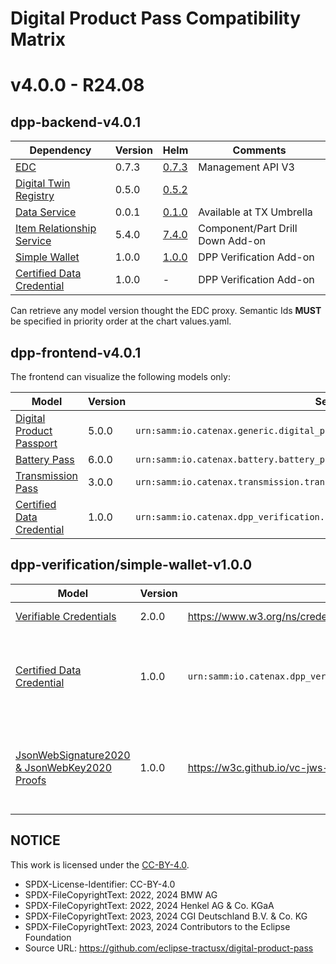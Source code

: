 <!--
#######################################################################

Tractus-X - Digital Product Pass Application 

Copyright (c) 2022, 2024 BMW AG
Copyright (c) 2022, 2024 Henkel AG & Co. KGaA
Copyright (c) 2023, 2024 CGI Deutschland B.V. & Co. KG
Copyright (c) 2023, 2024 Contributors to the Eclipse Foundation

See the NOTICE file(s) distributed with this work for additional
information regarding copyright ownership.

This work is made available under the terms of the
Creative Commons Attribution 4.0 International (CC-BY-4.0) license,
which is available at
https://creativecommons.org/licenses/by/4.0/legalcode.

SPDX-License-Identifier: CC-BY-4.0

#######################################################################
-->

# Digital Product Pass Compatibility Matrix

# v4.0.0 - R24.08

## dpp-backend-v4.0.1

| Dependency                                                                                                                               | Version                      | Helm  | Comments        |
|------------------------------------------------------------------------------------------------------------------------------------------|------------------------------|-------|-----------------|
| [EDC](https://github.com/eclipse-tractusx/tractusx-edc)                                                                                                                                      | 0.7.3                        | [0.7.3](https://github.com/eclipse-tractusx/tractusx-edc/releases/tag/0.7.3) | Management API V3                |
| [Digital Twin Registry](https://github.com/eclipse-tractusx/sldt-digital-twin-registry)                                                                                                                    | 0.5.0                        | [0.5.2](https://github.com/eclipse-tractusx/sldt-digital-twin-registry/releases/tag/digital-twin-registry-0.5.2) |                 |
| [Data Service](https://github.com/eclipse-tractusx/tractus-x-umbrella/tree/main/simple-data-backend)                                                                                                                             | 0.0.1 |                                  [0.1.0](https://github.com/eclipse-tractusx/tractus-x-umbrella/blob/main/charts/simple-data-backend/Chart.yaml) | Available at TX Umbrella |
| [Item Relationship Service](https://github.com/eclipse-tractusx/item-relationship-service) | 5.4.0 | [7.4.0](https://github.com/eclipse-tractusx/item-relationship-service/releases/tag/item-relationship-service-7.4.0) | Component/Part Drill Down Add-on |
| [Simple Wallet](https://github.com/eclipse-tractusx/digital-product-pass/tree/main/dpp-verification/simple-wallet) | 1.0.0 | [1.0.0](https://github.com/eclipse-tractusx/digital-product-pass/blob/main/dpp-verification/charts/simple-wallet/Chart.yaml) | DPP Verification Add-on |
| [Certified Data Credential](https://github.com/eclipse-tractusx/digital-product-pass/tree/main/dpp-verification/semantics/io.catenax.dpp_verification.cdc/) | 1.0.0 | - | DPP Verification Add-on |

Can retrieve any model version thought the EDC proxy. Semantic Ids **MUST** be specified in priority order at the chart values.yaml.

## dpp-frontend-v4.0.1

The frontend can visualize the following models only:

| Model | Version | SemanticId | Comments |
| -- | -- | -- | -- |
| [Digital Product Passport](https://github.com/eclipse-tractusx/sldt-semantic-models/tree/main/io.catenax.generic.digital_product_passport) | 5.0.0 | `urn:samm:io.catenax.generic.digital_product_passport:5.0.0#DigitalProductPassport` | |
| [Battery Pass](https://github.com/eclipse-tractusx/sldt-semantic-models/tree/main/io.catenax.battery.battery_pass) | 6.0.0 | `urn:samm:io.catenax.battery.battery_pass:6.0.0#BatteryPass` | |
| [Transmission Pass](https://github.com/eclipse-tractusx/sldt-semantic-models/tree/main/io.catenax.transmission.transmission_pass) | 3.0.0 | `urn:samm:io.catenax.transmission.transmission_pass:3.0.0#TransmissionPass` | |
| [Certified Data Credential](https://github.com/eclipse-tractusx/digital-product-pass/tree/main/dpp-verification/semantics/io.catenax.dpp_verification.cdc/) | 1.0.0 | `urn:samm:io.catenax.dpp_verification.cdc:1.0.0#CertifiedDataCredential`| DPP Verification Add-on |

## dpp-verification/simple-wallet-v1.0.0

| Model | Version | SemanticId | Comments |
| -- | -- | -- | -- |
| [Verifiable Credentials](https://www.w3.org/TR/vc-data-model-2.0/) | 2.0.0 | https://www.w3.org/ns/credentials/v2 | W3C Data Model |
| [Certified Data Credential](https://github.com/eclipse-tractusx/digital-product-pass/tree/main/dpp-verification/semantics/io.catenax.dpp_verification.cdc/) | 1.0.0 | `urn:samm:io.catenax.dpp_verification.cdc:1.0.0#CertifiedDataCredential`| DPP Verification Add-on with Catena-X semantic Models |
| [JsonWebSignature2020 & JsonWebKey2020 Proofs](https://www.w3.org/TR/vc-jws-2020/) | 1.0.0 | https://w3c.github.io/vc-jws-2020/contexts/v1/ | DPP Verification Signature & Keys types, used by Gaia-X |

## NOTICE

This work is licensed under the [CC-BY-4.0](https://creativecommons.org/licenses/by/4.0/legalcode).

- SPDX-License-Identifier: CC-BY-4.0
- SPDX-FileCopyrightText: 2022, 2024 BMW AG
- SPDX-FileCopyrightText: 2022, 2024 Henkel AG & Co. KGaA
- SPDX-FileCopyrightText: 2023, 2024 CGI Deutschland B.V. & Co. KG
- SPDX-FileCopyrightText: 2023, 2024 Contributors to the Eclipse Foundation
- Source URL: https://github.com/eclipse-tractusx/digital-product-pass
